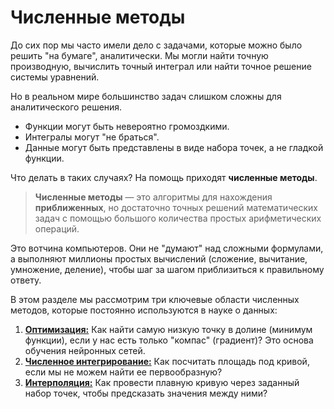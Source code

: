 # Численные методы

До сих пор мы часто имели дело с задачами, которые можно было решить "на бумаге", аналитически. Мы могли найти точную производную, вычислить точный интеграл или найти точное решение системы уравнений.

Но в реальном мире большинство задач слишком сложны для аналитического решения.
*   Функции могут быть невероятно громоздкими.
*   Интегралы могут "не браться".
*   Данные могут быть представлены в виде набора точек, а не гладкой функции.

Что делать в таких случаях? На помощь приходят **численные методы**.

> **Численные методы** — это алгоритмы для нахождения **приближенных**, но достаточно точных решений математических задач с помощью большого количества простых арифметических операций.

Это вотчина компьютеров. Они не "думают" над сложными формулами, а выполняют миллионы простых вычислений (сложение, вычитание, умножение, деление), чтобы шаг за шагом приблизиться к правильному ответу.

В этом разделе мы рассмотрим три ключевые области численных методов, которые постоянно используются в науке о данных:

1.  [**Оптимизация:**](optimization.ipynb) Как найти самую низкую точку в долине (минимум функции), если у нас есть только "компас" (градиент)? Это основа обучения нейронных сетей.
2.  [**Численное интегрирование:**](integration-interpolation.ipynb) Как посчитать площадь под кривой, если мы не можем найти ее первообразную?
3.  [**Интерполяция:**](integration-interpolation.ipynb) Как провести плавную кривую через заданный набор точек, чтобы предсказать значения между ними?
